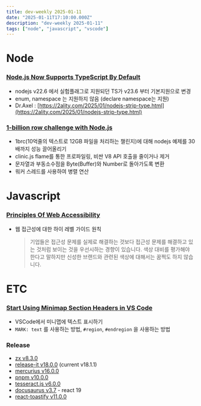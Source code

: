 ```yaml
---
title: dev-weekly 2025-01-11
date: "2025-01-11T17:10:00.000Z"
description: "dev-weekly 2025-01-11"
tags: ["node", "javascript", "vscode"]
---
```


# Node

### [Node.js Now Supports TypeScript By Default](https://www.totaltypescript.com/typescript-is-coming-to-node-23)

- nodejs v22.6 에서 실험플래그로 지원되던 TS가 v23.6 부터 기본지원으로 변경
- enum, namespace 는 지원하지 않음 (declare namespace는 지원)
- Dr.Axel : [https://2ality.com/2025/01/nodejs-strip-type.html](https://2ality.com/2025/01/nodejs-strip-type.html)

### [1-billion row challenge with Node.js](https://jackyef.com/posts/1brc-nodejs-learnings)

- 1brc(10억줄의 텍스트로 12GB 파일을 처리하는 챌린지)에 대해 nodejs 예제를 30배까지 성능 끌어올리기
- clinic.js flame를 통한 프로파일링, 비싼 V8 API 호출을 줄이거나 제거
- 문자열과 부동소수점을 Byte(Buffer)와 Number로 돌아가도록 변환
- 워커 스레드를 사용하여 병렬 연산

# Javascript

### [Principles Of Web Accessibility](https://github.com/Heydon/principles-of-web-accessibility)

- 웹 접근성에 대한 하이 레벨 가이드 원칙
    
    > 기업들은 접근성 문제를 실제로 해결하는 것보다 접근성 문제를 해결하고 있는 것처럼 보이는 것을 우선시하는 경향이 있습니다. 색상 대비를 평가해야 한다고 말하지만 신성한 브랜드와 관련된 색상에 대해서는 꿈쩍도 하지 않습니다.
    > 

# ETC

### [Start Using Minimap Section Headers in VS Code](https://blog.css-weekly.com/start-using-minimap-section-headers-in-vs-code)

- VSCode에서 미니맵에 텍스트 표시하기
- `MARK: text` 를 사용하는 방법, `#region`, `#endregion` 을 사용하는 방법

### Release

- [zx v8.3.0](https://github.com/google/zx/releases/tag/8.3.0)
- [release-it v18.0.0](https://github.com/release-it/release-it/releases/tag/18.0.0) (current v18.1.1)
- [mercurius v16.0.0](https://github.com/mercurius-js/mercurius/releases/tag/v16.0.0)
- [pnpm v10.0.0](https://github.com/pnpm/pnpm/releases/tag/v10.0.0)
- [tesseract.js v6.0.0](https://github.com/naptha/tesseract.js/releases/tag/v6.0.0)
- [docusaurus v3.7](https://docusaurus.io/blog/releases/3.7) - react 19
- [react-toastify v11.0.0](https://github.com/fkhadra/react-toastify/releases/tag/v11.0.0)